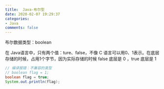 ```yaml
---
title:  Java-布尔型
date: 2020-02-07 19:29:37
categories:
- Java
comments: false
---
```


布尔数据类型：boolean

在 Java语言中，只有两个值：ture、false，不像 C 语言可以用0、1表示。在底层存储的时候，占用1个字节，因为实际存储的时候 false 底层是 0 ，true 底层是 1

```java
// 编译报错：不兼容的类型
// boolean flag = 1;
boolean flag = true;
System.out.println(flag);
```

